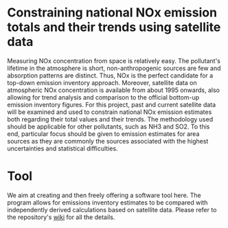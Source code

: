 # Constraining national NOx emission totals and their trends using satellite data

Measuring NOx concentration from space is relatively easy. 
The pollutant's lifetime in the atmosphere is short, non-anthropogenic sources are few and absorption patterns are distinct. 
Thus, NOx is the perfect candidate for a top-down emission inventory approach. 
Moreover, satellite data on atmospheric NOx concentration is available from about 1995 onwards, also allowing for trend analysis and comparison to the official bottom-up emission inventory figures. 
For this project, past and current satellite data will be examined and used to constrain national NOx emission estimates both regarding their total values and their trends. 
The methodology used should be applicable for other pollutants, such as NH3 and SO2. 
To this end, particular focus should be given to emission estimates for area sources as they are commonly the sources associated with the highest uncertainties and statistical difficulties.

# Tool

We aim at creating and then freely offering a software tool here. 
The program allows for emissions inventory estimates to be compared with independently derived calculations based on satellite data. 
Please refer to the repository's [wiki](https://github.com/UBA-DE-Emissionsituation/space-emissions/wiki) for all the details.
